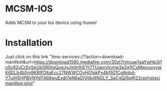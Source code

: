 # MCSM-IOS
Adds MCSM to your Ios device using Itunes!
# Installation
Just click on this link "itms-services://?action=download-manifest&url=https://download1580.mediafire.com/30zt7rmcuw1gaYwHp3j1o5c82vCrSySpUbSR0tgQogJyJmtn1hEYt7TUqprvlcmw3a2q1tCsMwvuvyywK6DLb4b5m9KRIfOXqEcc27NWWCOvH01pkPx4bf9ZfCg8nbd-Y7ulH5HPBVNYdT468wuExdt7eN6eDiVtIbi9NGLY_SaCgQ/6xtfj22ravhgjgx/manifest.plist"

